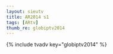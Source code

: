```yaml
--- 
layout: sieutv
title: AR2014 s1
tags: [ARtv]
thumb_re: globiptv2014
---
```

{% include tvadv key="globiptv2014" %} 
